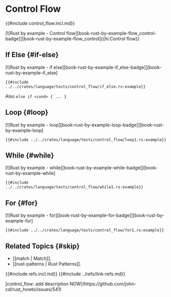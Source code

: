# Control Flow

{{#include control_flow.incl.md}}

[![Rust by example - Control flow][book-rust-by-example-flow_control-badge]][book-rust-by-example-flow_control]{{hi:Control flow}}

## If Else {#if-else}

[![Rust by example - if else][book-rust-by-example-if_else-badge]][book-rust-by-example-if_else]

```rust,editable
{{#include ../../crates/language/tests/control_flow/if_else.rs:example}}
```

Also `else if <cond> { ... }`

## Loop {#loop}

[![Rust by example - loop][book-rust-by-example-loop-badge]][book-rust-by-example-loop]

```rust,editable
{{#include ../../crates/language/tests/control_flow/loop1.rs:example}}
```

## While {#while}

[![Rust by example - while][book-rust-by-example-while-badge]][book-rust-by-example-while]

```rust,editable
{{#include ../../crates/language/tests/control_flow/while1.rs:example}}
```

## For {#for}

[![Rust by example - for][book-rust-by-example-for-badge]][book-rust-by-example-for]

```rust,editable
{{#include ../../crates/language/tests/control_flow/for1.rs:example}}
```

## Related Topics {#skip}

- [[match | Match]].
- [[rust-patterns | Rust Patterns]].

{{#include refs.incl.md}}
{{#include ../refs/link-refs.md}}

<div class="hidden">
[control_flow: add description NOW](https://github.com/john-cd/rust_howto/issues/541)
</div>
